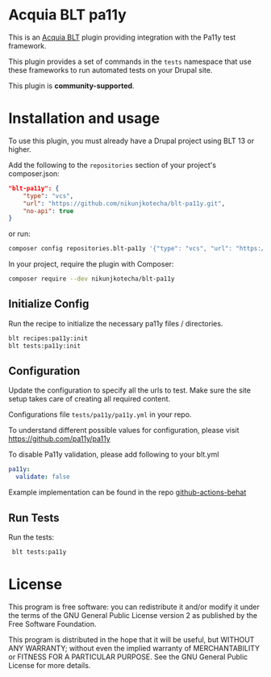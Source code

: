 Acquia BLT pa11y
====

This is an [Acquia BLT](https://github.com/acquia/blt) plugin providing integration with the Pa11y test framework.

This plugin provides a set of commands in the `tests` namespace that use these frameworks to run automated tests on your Drupal site.

This plugin is **community-supported**.


# Installation and usage

To use this plugin, you must already have a Drupal project using BLT 13 or higher.

Add the following to the `repositories` section of your project's composer.json:

```json lines
"blt-pa11y": {
    "type": "vcs",
    "url": "https://github.com/nikunjkotecha/blt-pa11y.git",
    "no-api": true
}
```

or run:

```bash
composer config repositories.blt-pa11y '{"type": "vcs", "url": "https://github.com/nikunjkotecha/blt-pa11y.git", "no-api": true}'
```

In your project, require the plugin with Composer:

```bash
composer require --dev nikunjkotecha/blt-pa11y
```

## Initialize Config

Run the recipe to initialize the necessary pa11y files / directories.

```bash
blt recipes:pa11y:init
blt tests:pa11y:init
```

## Configuration

Update the configuration to specify all the urls to test. Make sure the site setup takes care of
creating all required content.

Configurations file `tests/pa11y/pa11y.yml` in your repo.

To understand different possible values for configuration, please visit https://github.com/pa11y/pa11y


To disable Pa11y validation, please add following to your blt.yml
```yaml
pa11y:
  validate: false
```

Example implementation can be found in the repo [github-actions-behat](https://github.com/nikunjkotecha/github-actions-behat/tree/docker)

## Run Tests

Run the tests:

```bash
 blt tests:pa11y
```

# License

This program is free software: you can redistribute it and/or modify it under the terms of the GNU General Public License version 2 as published by the Free Software Foundation.

This program is distributed in the hope that it will be useful, but WITHOUT ANY WARRANTY; without even the implied warranty of MERCHANTABILITY or FITNESS FOR A PARTICULAR PURPOSE.  See the GNU General Public License for more details.
